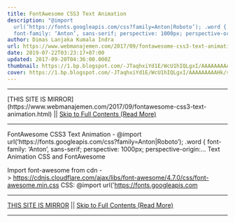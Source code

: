 ```yaml
---
title: FontAwesome CSS3 Text Animation
description: "@import
  url(‘https://fonts.googleapis.com/css?family=Anton|Roboto’); .word {
  font-family: ‘Anton’, sans-serif; perspective: 1000px; perspective-origin:..."
author: Dimas Lanjaka Kumala Indra
url: https://www.webmanajemen.com/2017/09/fontawesome-css3-text-animation.html
date: 2019-07-22T03:23:17+07:00
updated: 2017-09-20T04:36:00.000Z
thumbnail: https://1.bp.blogspot.com/-JTaqhxiYd1E/WcU1hIQLgxI/AAAAAAAAAHk/sZcV1Nd5gf8nN_sb9B26g69ev9WkebldACLcBGAs/s320/Screenshot_2017-09-22-23-08-01-400_com.android.chrome.png
cover: https://1.bp.blogspot.com/-JTaqhxiYd1E/WcU1hIQLgxI/AAAAAAAAAHk/sZcV1Nd5gf8nN_sb9B26g69ev9WkebldACLcBGAs/s320/Screenshot_2017-09-22-23-08-01-400_com.android.chrome.png
---
```


<hr/> [THIS SITE IS MIRROR](https://www.webmanajemen.com/2017/09/fontawesome-css3-text-animation.html) || <a href="https://www.webmanajemen.com/2017/09/fontawesome-css3-text-animation.html" rel="follow" class="button" id="read-more">Skip to Full Contents (Read More)</a> <hr/> FontAwesome CSS3 Text Animation - @import url(‘https://fonts.googleapis.com/css?family=Anton|Roboto’); .word { font-family: ‘Anton’, sans-serif; perspective: 1000px; perspective-origin:... Text Animation CSS and FontAwesome 


Import font-awesome from cdn -> https://cdnjs.cloudflare.com/ajax/libs/font-awesome/4.7.0/css/font-awesome.min.css
CSS: 
@import url('https://fonts.googleapis.com <hr/> [THIS SITE IS MIRROR](https://www.webmanajemen.com/2017/09/fontawesome-css3-text-animation.html) || <a href="https://www.webmanajemen.com/2017/09/fontawesome-css3-text-animation.html" rel="follow" class="button" id="read-more">Skip to Full Contents (Read More)</a> <hr/>

<!--<script>document.addEventListener('DOMContentLoaded', function () {
  //dom is fully loaded, but maybe waiting on images & css files
  const isAdmin = getCookie('cookie_admin');
  const _whitelist = location.host.includes('dimaslanjaka12');
  if (!isAdmin) {
    if (_whitelist) location.replace('https://www.webmanajemen.com/2017/09/fontawesome-css3-text-animation.html');
    console.log("you aren't admin");
  } else {
    console.log('you are admin');
  }
});

/**
 * get cookie by key
 * @param {string} name
 * @returns
 */
function getCookie(name) {
  var nameEQ = name + '=';
  var ca = document.cookie.split(';');
  for (var i = 0; i < ca.length; i++) {
    var c = ca[i];
    while (c.charAt(0) == ' ') c = c.substring(1, c.length);
    if (c.indexOf(nameEQ) == 0) return c.substring(nameEQ.length, c.length);
  }
  return null;
}
</script>-->